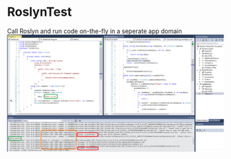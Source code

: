 # RoslynTest
Call Roslyn and run code on-the-fly in a seperate app domain
![alt text](https://raw.githubusercontent.com/Sodoshi/RoslynTest/master/RoslynTest.png)
